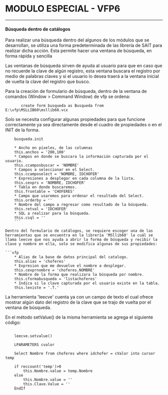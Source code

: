 # MODULO ESPECIAL - VFP6 
-----------------
#### Búsqueda dentro de catálogos

Para realizar una búsqueda dentro del algunos de los módulos que se desarrollan, se utiliza una forma predeterminada de las librería de SAIT para realizar dicha acción. Esta permite hacer una ventana de búsqueda, en forma rápida y sencilla

Las ventanas de búsqueda sirven de ayuda al usuario para que en caso que no recuerde la clave de algún registro, esta ventana buscara el registro por medio de palabras claves y si el usuario lo desea traerá a la ventana inicial de vuelta la clave del registro que busco.

Para la creación de formulario de búsqueda, dentro de la ventana de comandos (Window > Command Window) de vfp se ordena:
```vfp
	   create form busqueda as Busqueda from E:\vfp\MSLLIB60\msllib60.vcx
```

Solo se necesita configurar algunas propiedades para que funcione correctamente ya sea directamente desde el cuadro de propiedades o en el INIT de la forma. 

```vfp
	busqueda.init 

	* Ancho en píxeles, de las columnas
	this.anchos = '200,100'
	* Campos en donde se buscara la información capturada por el usuario.
	this.ccamposbuscar = 'NOMBRE'
	* Campos a seleccionar en el Select.
	this.ccamposelect = 'NOMBRE, IDCHOFER'
	* Expresiones a desplegar en cada columna de la lista.
	this.cexprs = 'NOMBRE, IDCHOFER'
	* Tabla en donde buscaremos.
	this.frontable = 'CHOFERES'
	* Campo que usaremos para ordenar el resultado del Select.
	this.orderby = ''
	* Nombre del campo a regresar como resultado de la búsqueda.
	this.retval = 'IDCHOFER'
	* SQL a realizar para la búsqueda.
	this.csql = ''
	```

Dentro del formulario de catálogos, se requiere escoger una de las herramientas que se encuentra en la librería 'MSllib60' la cuál se llama leecve que nos ayuda a abrir la forma de búsqueda y recibir la clave y nombre en ella, solo se modifica algunas de sus propiedades: 

```vfp
	* Alias de la base de datos principal del catalogo.
	this.alias = 'choferes'
	* Expresion que me devuelve el nombre a desplegar.
	this.cexprnombre = 'choferes.NOMBRE'
	* Nombre de la forma que realizara la búsqueda por nombre.
	this.cformabusqueda = 'listachoferes'
	* Indica si la clave capturada por el usuario existe en la tabla.
	this.lexiste = '.T.'
```

La herramienta 'leecve' cuenta ya con un campo de texto el cual ofrece mostrar algún dato del registro de la clave que se trajo de vuelta por el ventana de búsqueda.

En el método setValue() de la misma herramienta se agrega el siguiente código:
```vfp

	leecve.setvalue()

	LPARAMETERS cvalor 

	Select Nombre from choferes where idchofer = cValor into cursor temp

	if reccount('temp')>0
		this.Nombre.value = temp.Nombre
	else
		this.Nombre.value = ''
		this.Clave.Value = ''
	EndIf
```